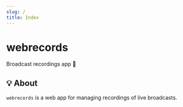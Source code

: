 ```yaml
---
slug: /
title: Index
---
```


# webrecords

Broadcast recordings app 📼

## 💡 About

`webrecords` is a web app for managing recordings of live broadcasts.
